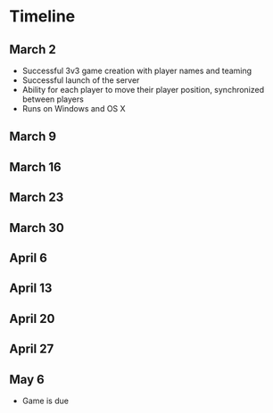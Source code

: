 Timeline
========

March 2
-------

* Successful 3v3 game creation with player names and teaming
* Successful launch of the server
* Ability for each player to move their player position, synchronized between players
* Runs on Windows and OS X

March 9
-------

March 16
--------

March 23
--------

March 30
--------

April 6
-------

April 13
--------

April 20
--------

April 27
--------

May 6
-----

* Game is due
